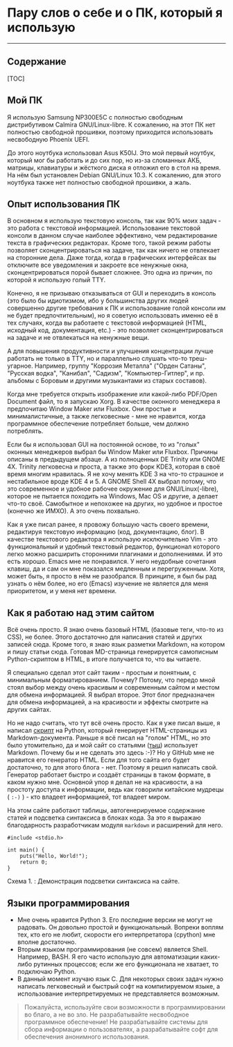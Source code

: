 # Пару слов о себе и о ПК, который я использую

---

## Содержание

[TOC]

## Мой ПК

Я использую Samsung NP300E5C с полностью свободным дистрибутивом Calmira GNU/Linux-libre. К сожалению, на этот ПК нет полностью свободной прошивки, поэтому приходится использовать несвободную Phoenix UEFI.

До этого ноутбука использовал Asus K50IJ. Это мой первый ноутбук, который мог бы работать и до сих пор, но из-за сломанных АКБ, матрицы, клавиатуры и жёсткого диска я отложил его в стол на время. На нём был установлен Debian GNU/Linux 10.3. К сожалению, для этого ноутбука также нет полностью свободной прошивки, а жаль.

## Опыт использования ПК

В основном я использую текстовую консоль, так как 90% моих задач - это работа с текстовой информацией. Использование текстовой консоли в данном случае наиболее эффективно, чем редактирование текста в графических редакторах. Кроме того, такой режим работы позволяет сконцентрироваться на задаче, так как ничего не отвлекает на сторонние дела. Даже тогда, когда в графических интерфейсах вы отключите все уведомления и закроете все ненужные окна, сконцентрироваться порой бывает сложнее. Это одна из причин, по которой я использую голый TTY.

Конечно, я не призываю отказываться от GUI и переходить в консоль (это было бы идиотизмом, ибо у большинства других людей совершенно другие требования к ПК и использование голой консоли им не будет предпочтительным), но я советую использовать именно её в тех случаях, когда вы работаете с текстовой информацией (HTML, исходный код, документация, etc.) - это позволяет сконцентрироваться на задаче и не отвлекаться на ненужные вещи.

А для повышения продуктивности и улучшения концентрации лучше работать не только в TTY, но и параллельно слушать что-то треш-угарное. Например, группу "Коррозия Металла" ("Орден Сатаны", "Русская водка", "Канибал", "Садизм", "Компьютер-Гитлер", и пр. альбомы с Боровым и другими музыкантами из старых составов).

Когда мне требуется открыть изображение или какой-либо PDF/Open Document файл, то я запускаю Xorg. В качестве оконного менеджера я предпочитаю Window Maker или Fluxbox. Они простые и минималистичные, а также легковесные - мне не нравится, когда программное обеспечение потребляет больше, чем должно потреблять.

Если бы я использовал GUI на постоянной основе, то из "голых" оконных менеджеров выбрал бы Window Maker или Fluxbox. Причины описаны в предыдущем абзаце. А из полноценных DE Trinity или GNOME 4X. Trinity легковесна и проста, а также это форк KDE3, которая в своё время многим нравилась. Я не хочу менять KDE 3 на что-то страшное и нестабильное вроде KDE 4 и 5. А GNOME Shell 4X выбрал потому, что это современное и удобное рабочее окружение для GNU/Linux(-libre), которое не пытается походить на Windows, Mac OS и другие, а делает что-то своё. Самобытное и непохожее на других, но удобное и простое (конечно же ИМХО). А это очень похвально.

Как я уже писал ранее, я провожу б*о*льшую часть своего времени, редактируя текстовую информацию (код, документацию, блог). В качестве текстового редактора я использую исключительно Vim - это функциональный и удобный текстовый редактор, функционал которого легко можно расширить сторонними плагинами и дополнениями. И это есть хорошо. Emacs мне не понравился. У него неудобные сочетания клавиш, да и сам он мне показался медленным и перегруженным. Хотя, может быть, я просто в нём не разобрался. В принципе, я был бы рад узнать о нём более, но его (Emacs) изучение не является для меня приоритетом, и у меня нет времени.

## Как я работаю над этим сайтом

Всё очень просто. Я знаю очень базовый HTML (базовые теги, что-то из CSS), не более. Этого достаточно для написания статей и других записей сюда. Кроме того, я знаю язык разметки Markdown, на котором и пишу статьи сюда. Готовая MD-страница генерируется самописным Python-скриптом в HTML, в итоге получается то, что вы читаете.

Я специально сделал этот сайт таким - простым и понятным, с минимальным форматированием. Почему? Потому, что передо мной стоял выбор между очень красивым и современным сайтом и местом для обмена информацией. Я выбрал второе. Этот блог предназначен для обмена информацией, а на красивости и эффекты смотрите на других сайтах.

Но не надо считать, что тут всё очень просто. Как я уже писал выше, я написал [скрипт](https://github.com/Linuxoid85/mkhtml) на Python, который генерирует HTML-страницы из Markdown-документа. Раньше я всё писал на "голом" HTML, но это было утомительно, да и мой сайт со статьями ([тыц](https://linuxoid85.github.io/LinuxSovet)) использует Markdown. Почему бы и не сделать это здесь :-)? Но у GitHub мне не нравится его генератор HTML. Если для того сайта его будет достаточно, то для этого блога - нет. Поэтому я решил написать свой. Генератор работает быстро и создаёт страницы в таком формате, в каком нужно мне.  Основной упор я делал не на красивости, а на простоту доступа к информации, ведь как говорили китайские мудрецы ( `:-)` ) - кто владеет информацией, тот владеет миром.

На этом сайте работают таблицы, автогенерируемое содержание статей и подсветка синтаксиса в блоках кода. За это я выражаю благодарность разработчикам модуля `markdown` и расширений для него.

```
#include <stdio.h>

int main() {
	puts("Hello, World!");
	return 0;
}
```

Схема 1.
:	Демонстрация подсветки синтаксиса на сайте.

## Языки программирования

- Мне очень нравится Python 3. Его последние версии не могут не радовать. Он довольно простой и функциональный. Вопреки воплям тех, кто его не любит, скорости его интерпретатора (cpython) мне вполне достаточно.
- Вторым языком программирования (не совсем) является Shell. Например, BASH. Я его часто использую для автоматизации каких-либо рутинных процессов; если же его функционала не хватает, то подключаю Python.
- В данный момент изучаю язык C. Для некоторых своих задач нужно написать легковесный и быстрый софт на компилируемом языке, а использование интерпретируемых не представляется возможным.

> Пожалуйста, используйте свои возможности в программировании во благо, а не во зло. Не разрабатывайте несвободное программное обеспечение! Не разрабатывайте системы для сбора информации о пользователях, а разрабатывайте софт для обеспечения анонимного использования.
